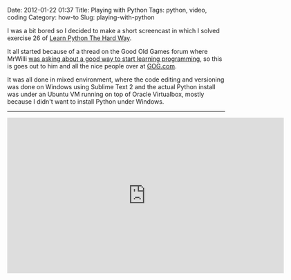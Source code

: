 Date: 2012-01-22 01:37
Title: Playing with Python
Tags: python, video, coding
Category: how-to
Slug: playing-with-python

I was a bit bored so I decided to make a short screencast in which I solved exercise 26 of [Learn Python The Hard Way](http://learnpythonthehardway.org/).

It all started because of a thread on the Good Old Games forum where MrWilli [was asking about a good way to start learning programming](http://www.gog.com/en/forum/general/what_do_i_need_to_learn_my_first_computer_language/post1), so this is goes out to him and all the nice people over at [GOG\.com](http://gog.com).

It was all done in mixed environment, where the code editing and versioning was done on Windows using Sublime Text 2 and the actual Python install was under an Ubuntu VM running on top of Oracle Virtualbox, mostly because I didn't want to install Python under Windows.

***

<iframe width="640" height="360" src="https://www.youtube-nocookie.com/embed/Xol9gXlsJ8U?rel=0" frameborder="0" allowfullscreen></iframe>
